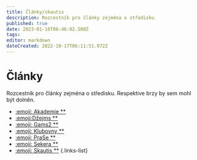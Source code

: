 ```yaml
---
title: Články/skautis
description: Rozcestník pro články zejména o středisku
published: true
date: 2023-01-16T06:46:02.508Z
tags: 
editor: markdown
dateCreated: 2022-10-17T06:11:51.972Z
---
```


# Články
Rozcestník pro články zejména o středisku. Respektive brzy by sem mohl být dolněn.

- [:emoji: Akademie **](akademie)
- [:emoji:Džejms **](dzejms)
- [:emoji: Gams2 **](gams2)
- [:emoji: Klubovny **](klubovny)
- [:emoji: PraSe **](prase)
- [:emoji: Sekera **](sekera)
- [:emoji: Skautis **](skautis)
{.links-list}